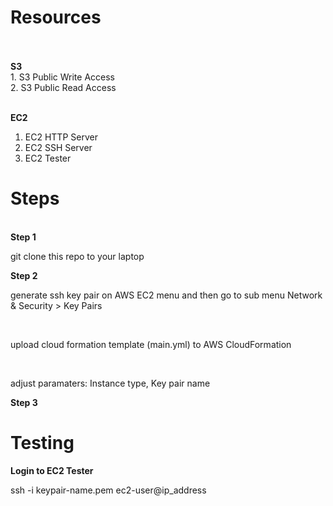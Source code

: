 <h1> <b> Resources </b> </h1> <br> 
<br>
<b>S3</b> <br>
1. S3 Public Write Access <br>
2. S3 Public Read Access <br>
<br>

<b>EC2</b> <br>

1. EC2 HTTP Server <br>
2. EC2 SSH Server <br>
3. EC2 Tester <br>

<h1> Steps </h1>
<br>
<b>Step 1</b> <br>

git clone this repo to your laptop

<b>Step 2</b> <br>

generate ssh key pair on AWS EC2 menu and then go to sub menu Network & Security > Key Pairs

<br>

upload cloud formation template (main.yml) to AWS CloudFormation

<br>

adjust paramaters: Instance type, Key pair name

<b>Step 3</b> <br>


<h1> Testing </h1>

<b> Login to EC2 Tester </b>

ssh -i keypair-name.pem ec2-user@ip_address
